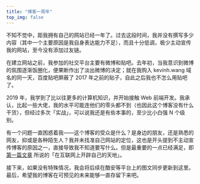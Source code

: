 ```yaml
---
title: "博客一周年"
top_img: false
---
```

不知不觉中，距我拥有自己的网站已经一年了。过去这段时间，我并没有撰写多少内容（其中一个主要原因是我自身表达能力不足），而且十分低调，极少主动宣传我的网站，至今没有添加过友链。

在建立网站之前，我参加的社交平台主要有微博和贴吧。去年初，当我意识到微博的氛围逐渐饭圈化，便果断作出了淡出微博的决定；就在我购入 kevinh.wang 域名的同一天，百度贴吧屏蔽了 2017 年之前的贴子，自此之后我也不怎么用贴吧了。

2019 年，我学到了比以往更多的计算机知识，并开始接触 Web 前端开发。我承认，比起一些大佬，我的水平可能连他们的零头都不到（也因此这个博客没有什么干货），但经过多次「实战」，可以说我还是有些本事的，至少比小白强 N 个级别。

有一个问题一直困惑着我——这个博客的受众是什么？是身边的朋友，还是熟悉的网友，抑或是各种陌生人？我并未找准自己网站的定位，这也是开头提到不主动宣传博客的原因之一，直接导致我不知道要写什么。但是最重要的一点已经满足，即 [第一篇文章](https://kevinh.wang/hello-world/) 所说的「在互联网上开辟自己的天地」。

接下来，如果没有特殊情况，我会将后续在酷安等平台上的图文同步更新到这里。最后，希望我的博客在可预见的未来能够一直存留下来吧。
